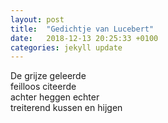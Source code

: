 ```yaml
---
layout: post
title:  "Gedichtje van Lucebert"
date:   2018-12-13 20:25:33 +0100
categories: jekyll update
---
```


De grijze geleerde  
feilloos citeerde  
achter heggen echter  
treiterend kussen en hijgen  


